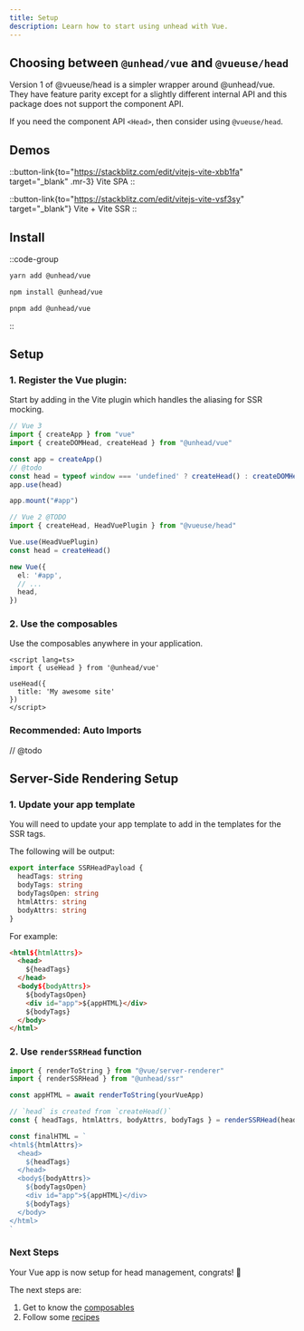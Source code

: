```yaml
---
title: Setup 
description: Learn how to start using unhead with Vue.
---
```


## Choosing between `@unhead/vue` and `@vueuse/head`

Version 1 of @vueuse/head is a simpler wrapper around @unhead/vue. 
They have feature parity except for a slightly different internal API and this package
does not support the component API.

If you need the component API `<Head>`, then consider using `@vueuse/head`.

## Demos

::button-link{to="https://stackblitz.com/edit/vitejs-vite-xbb1fa" target="_blank" .mr-3}
Vite SPA
::

::button-link{to="https://stackblitz.com/edit/vitejs-vite-vsf3sy" target="_blank"}
Vite + Vite SSR
::

## Install

::code-group

```bash [yarn]
yarn add @unhead/vue
```

```bash [npm]
npm install @unhead/vue
```

```bash [pnpm]
pnpm add @unhead/vue
```

::

## Setup

### 1. Register the Vue plugin:

Start by adding in the Vite plugin which handles the aliasing for SSR mocking.

```ts {3,7,8} [main.ts]
// Vue 3
import { createApp } from "vue"
import { createDOMHead, createHead } from "@unhead/vue"

const app = createApp()
// @todo
const head = typeof window === 'undefined' ? createHead() : createDOMHead()
app.use(head)

app.mount("#app")
```

```ts
// Vue 2 @TODO
import { createHead, HeadVuePlugin } from "@vueuse/head"

Vue.use(HeadVuePlugin)
const head = createHead()

new Vue({
  el: '#app',
  // ...
  head,
})
```

### 2. Use the composables

Use the composables anywhere in your application.

```vue [app.vue]
<script lang=ts>
import { useHead } from '@unhead/vue'

useHead({
  title: 'My awesome site'
})
</script>
```

### Recommended: Auto Imports

// @todo

## Server-Side Rendering Setup

### 1. Update your app template

You will need to update your app template to add in the templates for 
the SSR tags.

The following will be output:

```ts
export interface SSRHeadPayload {
  headTags: string
  bodyTags: string
  bodyTagsOpen: string
  htmlAttrs: string
  bodyAttrs: string
}
```

For example:

```html
<html${htmlAttrs}>
  <head>
    ${headTags}
  </head>
  <body${bodyAttrs}>
    ${bodyTagsOpen}
    <div id="app">${appHTML}</div>
    ${bodyTags}
  </body>
</html>
```

### 2. Use `renderSSRHead` function

```ts
import { renderToString } from "@vue/server-renderer"
import { renderSSRHead } from "@unhead/ssr"

const appHTML = await renderToString(yourVueApp)

// `head` is created from `createHead()`
const { headTags, htmlAttrs, bodyAttrs, bodyTags } = renderSSRHead(head)

const finalHTML = `
<html${htmlAttrs}>
  <head>
    ${headTags}
  </head>
  <body${bodyAttrs}>
    ${bodyTagsOpen}
    <div id="app">${appHTML}</div>
    ${bodyTags}
  </body>
</html>
`
```

### Next Steps

Your Vue app is now setup for head management, congrats! 🎉

The next steps are:
1. Get to know the [composables](/guide/guides/composables)
2. Follow some [recipes](/guide/recipes)
